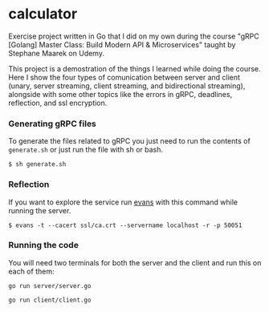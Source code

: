 # calculator
Exercise project written in Go that I did on my own during the course "gRPC [Golang] Master Class: Build Modern API &amp; Microservices" taught by Stephane Maarek on Udemy. 

This project is a demostration of the things I learned while doing the course. Here I show the four types of comunication between server and client (unary, server
streaming, client streaming, and bidirectional streaming), alongside with some other topics like the errors in gRPC, deadlines, reflection, and ssl encryption.

### Generating gRPC files
To generate the files related to gRPC you just need to run the contents of `generate.sh` or just run the file with sh or bash.
```
$ sh generate.sh
```

### Reflection
If you want to explore the service run [evans](https://github.com/ktr0731/evans) with this command while running the server.
```
$ evans -t --cacert ssl/ca.crt --servername localhost -r -p 50051
```

### Running the code
You will need two terminals for both the server and the client and run this on each of them:
```
go run server/server.go
```
```
go run client/client.go
```

